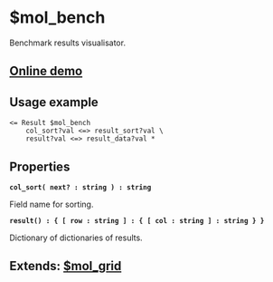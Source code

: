 # $mol_bench

Benchmark results visualisator.

## [Online demo](https://mol.hyoo.ru/#!section=demos/readme/demo=mol_bench_demo)

## Usage example

```
<= Result $mol_bench
	col_sort?val <=> result_sort?val \
	result?val <=> result_data?val *
```

## Properties

**`col_sort( next? : string ) : string`**

Field name for sorting.

**`result() : { [ row : string ] : { [ col : string ] : string } } `**

Dictionary of dictionaries of results.

## Extends: [$mol_grid](https://github.com/hyoo-ru/mam_mol/tree/master/grid)
